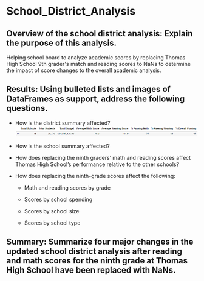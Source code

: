 # School_District_Analysis

## Overview of the school district analysis: Explain the purpose of this analysis.

Helping school board to analyze academic scores by replacing Thomas High School 9th grader's match and reading scores to NaNs to determine the impact of score changes to the overall academic analysis.

## Results: Using bulleted lists and images of DataFrames as support, address the following questions.

* How is the district summary affected?
![District summary including Thomas High School 9th graders](https://github.com/emmagao1/School_District_Analysis/blob/master/district%20summary%20including%20thomas%20high.PNG)

* How is the school summary affected?

* How does replacing the ninth graders’ math and reading scores affect Thomas High School’s performance relative to the other schools?
* How does replacing the ninth-grade scores affect the following:

  - Math and reading scores by grade

  - Scores by school spending

  - Scores by school size
 
  - Scores by school type

## Summary: Summarize four major changes in the updated school district analysis after reading and math scores for the ninth grade at Thomas High School have been replaced with NaNs.
